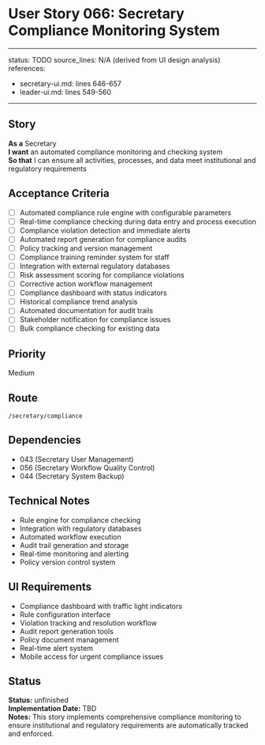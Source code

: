 # User Story 066: Secretary Compliance Monitoring System

---
status: TODO
source_lines: N/A (derived from UI design analysis)
references:
  - secretary-ui.md: lines 646-657
  - leader-ui.md: lines 549-560
---

## Story
**As a** Secretary  
**I want** an automated compliance monitoring and checking system  
**So that** I can ensure all activities, processes, and data meet institutional and regulatory requirements

## Acceptance Criteria
- [ ] Automated compliance rule engine with configurable parameters
- [ ] Real-time compliance checking during data entry and process execution
- [ ] Compliance violation detection and immediate alerts
- [ ] Automated report generation for compliance audits
- [ ] Policy tracking and version management
- [ ] Compliance training reminder system for staff
- [ ] Integration with external regulatory databases
- [ ] Risk assessment scoring for compliance violations
- [ ] Corrective action workflow management
- [ ] Compliance dashboard with status indicators
- [ ] Historical compliance trend analysis
- [ ] Automated documentation for audit trails
- [ ] Stakeholder notification for compliance issues
- [ ] Bulk compliance checking for existing data

## Priority
Medium

## Route
`/secretary/compliance`

## Dependencies
- 043 (Secretary User Management)
- 056 (Secretary Workflow Quality Control)
- 044 (Secretary System Backup)

## Technical Notes
- Rule engine for compliance checking
- Integration with regulatory databases
- Automated workflow execution
- Audit trail generation and storage
- Real-time monitoring and alerting
- Policy version control system

## UI Requirements
- Compliance dashboard with traffic light indicators
- Rule configuration interface
- Violation tracking and resolution workflow
- Audit report generation tools
- Policy document management
- Real-time alert system
- Mobile access for urgent compliance issues

## Status
**Status:** unfinished  
**Implementation Date:** TBD  
**Notes:** This story implements comprehensive compliance monitoring to ensure institutional and regulatory requirements are automatically tracked and enforced.
